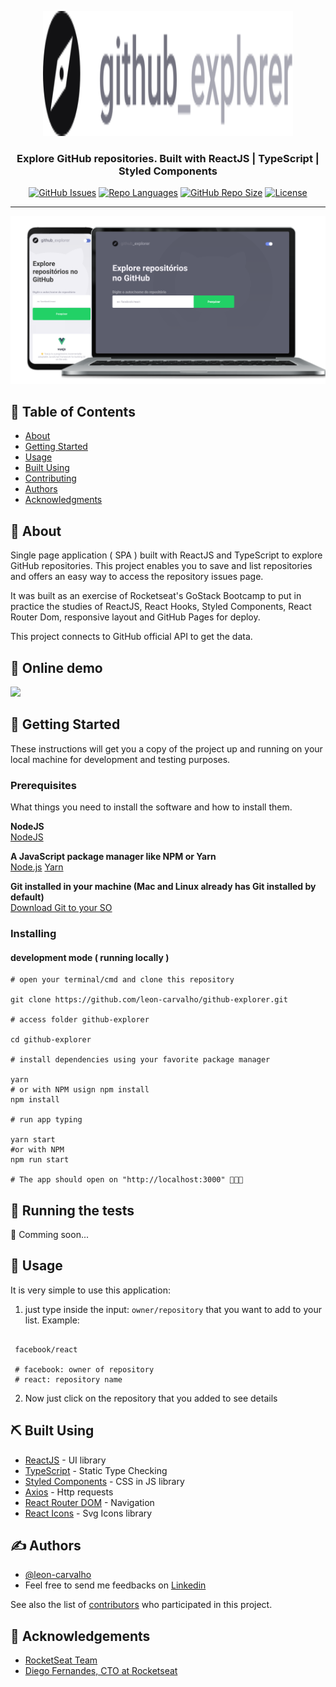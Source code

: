 <p align="center">
  <a href="" rel="noopener">
  <img width=400px height=200px src="./docs/logo.svg" alt="GitHub Explorer logo"></a>
</p>

<h3 align="center">Explore GitHub repositories. Built with ReactJS | TypeScript | Styled Components</h3>

<div align="center">

[![GitHub Issues](https://img.shields.io/github/issues/leon-carvalho/github-explorer.svg)](https://github.com/leon-carvalho/github-explorer/issues)
[![Repo Languages](https://img.shields.io/github/languages/count/leon-carvalho/github-explorer?color=%2304D361.svg)](https://img.shields.io/github/languages/count/leon-carvalho/github-explorer)
[![GitHub Repo Size](https://img.shields.io/github/repo-size/leon-carvalho/github-explorer.svg)](https://github.com/kylelobo/The-Documentation-Compendium/pulls)
[![License](https://img.shields.io/badge/license-MIT-blue.svg)](/LICENSE)

</div>

---

<a align="center">
<img src="./docs/ghexplorer.svg" alt="GitHub Explorer Demo">
</a>

## 📝 Table of Contents

- [About](#about)
- [Getting Started](#getting_started)
- [Usage](#usage)
- [Built Using](#built_using)
- [Contributing](../CONTRIBUTING.md)
- [Authors](#authors)
- [Acknowledgments](#acknowledgement)

## 🧐 About <a name = "about"></a>

Single page application ( SPA ) built with ReactJS and TypeScript to explore GitHub repositories. This project enables you to save and list repositories and offers an easy way to access the repository issues page.

It was built as an exercise of Rocketseat's GoStack Bootcamp to put in practice the studies of ReactJS, React Hooks, Styled Components, React Router Dom, responsive layout and GitHub Pages for deploy.

This project connects to GitHub official API to get the data.

## 🚀 Online demo <a name = "deployment"></a>

<a href="https://leon-carvalho.github.io/github-explorer/#/">
  <img src="https://img.shields.io/badge/demo-try%20online-blue?style=for-the-badge" />
</a>

## 🏁 Getting Started <a name = "getting_started"></a>

These instructions will get you a copy of the project up and running on your local machine for development and testing purposes.

### Prerequisites

What things you need to install the software and how to install them.

**NodeJS** <br>
[NodeJS](https://nodejs.org/en/)

**A JavaScript package manager like NPM or Yarn** <br>
[Node.js](https://nodejs.org/en/)
[Yarn](https://yarnpkg.com/pt-BR/docs/install)

**Git installed in your machine (Mac and Linux already has Git installed by default)** <br>
[Download Git to your SO](https://git-scm.com/downloads)

### Installing

#### development mode ( running locally )

```shell
# open your terminal/cmd and clone this repository

git clone https://github.com/leon-carvalho/github-explorer.git

# access folder github-explorer

cd github-explorer

# install dependencies using your favorite package manager

yarn
# or with NPM usign npm install
npm install

# run app typing

yarn start
#or with NPM
npm run start

# The app should open on "http://localhost:3000" 🎉🎉🎉

```

## 🔧 Running the tests <a name = "tests"></a>

🚧 Comming soon...

## 🎈 Usage <a name="usage"></a>

It is very simple to use this application:

1. just type inside the input: `owner/repository` that you want to add to your list. Example:

```shell

 facebook/react

 # facebook: owner of repository
 # react: repository name
```

2. Now just click on the repository that you added to see details

## ⛏️ Built Using <a name = "built_using"></a>

- [ReactJS](https://www.google.com/url?sa=t&rct=j&q=&esrc=s&source=web&cd=1&cad=rja&uact=8&ved=2ahUKEwie4-3NjZPpAhU7EbkGHRGZBoQQFjAAegQIExAC&url=https%3A%2F%2Fpt-br.reactjs.org%2F&usg=AOvVaw3IQxnDAV4OTuyk7FEN--qA) - UI library
- [TypeScript](https://www.google.com/url?sa=t&rct=j&q=&esrc=s&source=web&cd=1&cad=rja&uact=8&ved=2ahUKEwi02eObjpPpAhVPIrkGHWAyAycQFjAAegQIARAB&url=https%3A%2F%2Fwww.typescriptlang.org%2F&usg=AOvVaw0CNxTP-CKE5ss0r3aWazpG) - Static Type Checking
- [Styled Components](https://www.google.com/url?sa=t&rct=j&q=&esrc=s&source=web&cd=1&cad=rja&uact=8&ved=2ahUKEwj5n6jJjZPpAhV6LLkGHed1B80QFjAAegQIBxAC&url=https%3A%2F%2Fwww.styled-components.com%2F&usg=AOvVaw0J6heqwwkbKYNkr_2e7jIU) - CSS in JS library
- [Axios](https://www.google.com/url?sa=t&rct=j&q=&esrc=s&source=web&cd=1&cad=rja&uact=8&ved=2ahUKEwjcm422jZPpAhXlH7kGHYk4AK8QFjAAegQIAxAB&url=https%3A%2F%2Fgithub.com%2Faxios%2Faxios&usg=AOvVaw266wVW3XPRY46nOw2ULXdh) - Http requests
- [React Router DOM](https://www.google.com/url?sa=t&rct=j&q=&esrc=s&source=web&cd=1&cad=rja&uact=8&ved=2ahUKEwjEvujUjZPpAhVJIbkGHaNUDdEQFjAAegQIAhAB&url=https%3A%2F%2Freacttraining.com%2Freact-router%2Fweb&usg=AOvVaw39MVbEMEQCl6DDWEkh8tYs) - Navigation
- [React Icons](https://www.google.com/url?sa=t&rct=j&q=&esrc=s&source=web&cd=1&cad=rja&uact=8&ved=2ahUKEwiW56XrjZPpAhUiHbkGHUrjDCMQFjAAegQIARAB&url=https%3A%2F%2Freact-icons.github.io%2Freact-icons%2F&usg=AOvVaw2p26skb8fJ07Tiqs_rtKvr) - Svg Icons library

## ✍️ Authors <a name = "authors"></a>

- [@leon-carvalho](https://github.com/leon-carvalho)
- Feel free to send me feedbacks on [Linkedin](https://www.linkedin.com/in/leonardo-dev/)

See also the list of [contributors](https://github.com/kylelobo/The-Documentation-Compendium/contributors) who participated in this project.

## 🎉 Acknowledgements <a name = "acknowledgement"></a>

- [RocketSeat Team](https://rocketseat.com.br/)
- [Diego Fernandes, CTO at Rocketseat](https://github.com/diego3g)
